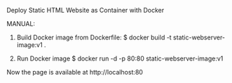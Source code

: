 Deploy Static HTML Website as Container with Docker


MANUAL:

1. Build Docker image from Dockerfile:
  $ docker build -t static-webserver-image:v1 .

2. Run Docker image
  $ docker run -d -p 80:80 static-webserver-image:v1


Now the page is available at http://localhost:80
